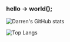 ### hello -> world();
![Darren's GitHub stats](https://github-readme-stats.vercel.app/api?username=DarrenOfficial&count_private=true&theme=onedark)

![Top Langs](https://github-readme-stats.vercel.app/api/top-langs/?username=DarrenOfficial&layout=compact)
